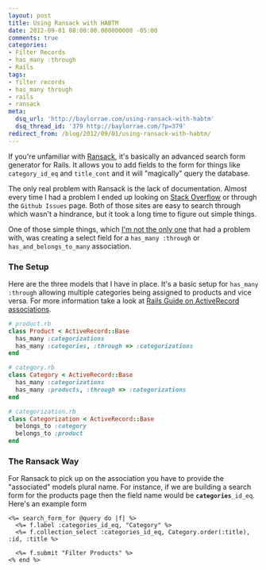 ```yaml
---
layout: post
title: Using Ransack with HABTM
date: 2012-09-01 08:00:00.000000000 -05:00
comments: true
categories:
- Filter Records
- has_many :through
- Rails
tags:
- filter records
- has_many through
- rails
- ransack
meta:
  dsq_url: 'http://baylorrae.com/using-ransack-with-habtm'
  dsq_thread_id: '379 http://baylorrae.com/?p=379'
redirect_from: /blog/2012/09/01/using-ransack-with-habtm/
---
```


If you're unfamiliar with [Ransack][ransack], it's basically an advanced search form
generator for Rails. It allows you to add fields to the form for things like
`category_id_eq` and `title_cont` and it will "magically" query the database.

The only real problem with Ransack is the lack of documentation. Almost every
time I had a problem I ended up looking on [Stack Overflow][ransack_questions]
or through the `Github Issues` page. Both of those sites are easy to search
through which wasn't a hindrance, but it took a long time to figure out simple
things.

One of those simple things, which [I'm not the only one][stackoverflow_question] that had a problem with,
was creating a select field for a `has_many :through` or `has_and_belongs_to_many`
association.

### The Setup

Here are the three models that I have in place. It's a basic setup for `has_many
:through` allowing multiple categories being assigned to products and vice
versa. For more information take a look at [Rails Guide on ActiveRecord
associations][rails_guide].

```ruby
# product.rb
class Product < ActiveRecord::Base
  has_many :categorizations
  has_many :categories, :through => :categorizations
end

# category.rb
class Category < ActiveRecord::Base
  has_many :categorizations
  has_many :products, :through => :categorizations
end

# categorization.rb
class Categorization < ActiveRecord::Base
  belongs_to :category
  belongs_to :product
end
```

### The Ransack Way

For Ransack to pick up on the association you have to provide the "associated"
models plural name. For instance, if we are building a search form for the
products page then the field name would be
<code><strong>categories</strong>_id_eq</code>. Here's an example form

```erb
<%= search_form_for @query do |f| %>
  <%= f.label :categories_id_eq, "Category" %>
  <%= f.collection_select :categories_id_eq, Category.order(:title), :id, :title %>

  <%= f.submit "Filter Products" %>
<% end %>
```

[ransack]: https://github.com/ernie/ransack
[ransack_questions]: http://stackoverflow.com/questions/tagged/ransack
[github_issues]: https://github.com/ernie/ransack/issues
[stackoverflow_question]: http://stackoverflow.com/q/11619246/467546
[rails_guide]: http://guides.rubyonrails.org/association_basics.html#the-has_many-through-association
